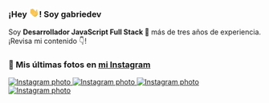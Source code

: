 <h3>¡Hey <img src="https://raw.githubusercontent.com/ABSphreak/ABSphreak/master/gifs/Hi.gif" width="20px" decondig="async">! Soy gabriedev</h3>

<p>Soy <strong>Desarrollador JavaScript Full Stack 🚀</strong> más de tres años de experiencia.<br />¡Revisa mi contenido 👇!</p>

### 📸 Mis últimas fotos en [mi Instagram](https://instagram.com/gabrie.dev)


<a href='https://instagram.com/p/CygbQv4uqxM' target='_blank'>
  <img width='20%' src='https://instagram.flba2-1.fna.fbcdn.net/v/t51.2885-15/391525959_236593062741789_5868561716480810596_n.webp?stp=dst-jpg_e35&_nc_ht=instagram.flba2-1.fna.fbcdn.net&_nc_cat=109&_nc_ohc=tMkTHqnEPjEAX-aMTeb&edm=APU89FABAAAA&ccb=7-5&oh=00_AfAyyOnhfBmQM0Qd_mLw7pv-8MrzamwnFOWOlF8-xxmbrA&oe=65337EA5&_nc_sid=bc0c2c' alt='Instagram photo' />
</a>
<a href='https://instagram.com/p/CxTmOF6vN8M' target='_blank'>
  <img width='20%' src='https://instagram.flba2-1.fna.fbcdn.net/v/t51.2885-15/378565944_323878180141713_8920720304536029091_n.jpg?stp=dst-jpg_e15&_nc_ht=instagram.flba2-1.fna.fbcdn.net&_nc_cat=109&_nc_ohc=8sQeHfDkjAcAX_IWiCN&edm=APU89FABAAAA&ccb=7-5&oh=00_AfDNPt-lW4SYrYoeS7LDWmeFsNyn0HaEHupaFESCBSQ8aA&oe=65346B18&_nc_sid=bc0c2c' alt='Instagram photo' />
</a>
<a href='https://instagram.com/p/CxLlYVlupp3' target='_blank'>
  <img width='20%' src='https://instagram.flba2-1.fna.fbcdn.net/v/t51.2885-15/377997579_196784406648750_7872949112471886655_n.webp?stp=dst-jpg_e35&_nc_ht=instagram.flba2-1.fna.fbcdn.net&_nc_cat=106&_nc_ohc=sbeMn_PId4sAX9oHXmw&edm=APU89FABAAAA&ccb=7-5&oh=00_AfC-nb2vLC1KepKktkmF4tXya3uQR9pX6AISgb1zJU8faQ&oe=6533D61B&_nc_sid=bc0c2c' alt='Instagram photo' />
</a>
<a href='https://instagram.com/p/CxIn_Irugo4' target='_blank'>
  <img width='20%' src='https://instagram.flba2-1.fna.fbcdn.net/v/t51.2885-15/376780815_821779196307492_4053583912414574279_n.jpg?stp=dst-jpg_e15&_nc_ht=instagram.flba2-1.fna.fbcdn.net&_nc_cat=100&_nc_ohc=ir0w5-SX1eYAX-HMp6N&edm=APU89FABAAAA&ccb=7-5&oh=00_AfBQr2TFqxCgN2pxGNzE-zQKfgk-pE1pT1lueLR2VNILJQ&oe=6534A2C3&_nc_sid=bc0c2c' alt='Instagram photo' />
</a>
